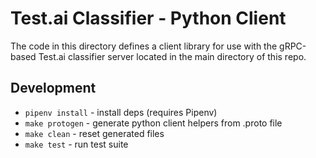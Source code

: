 # Test.ai Classifier - Python Client

The code in this directory defines a client library for use with the gRPC-based Test.ai classifier server located in the main directory of this repo.

## Development

* `pipenv install` - install deps (requires Pipenv)
* `make protogen` - generate python client helpers from .proto file
* `make clean` - reset generated files
* `make test` - run test suite
